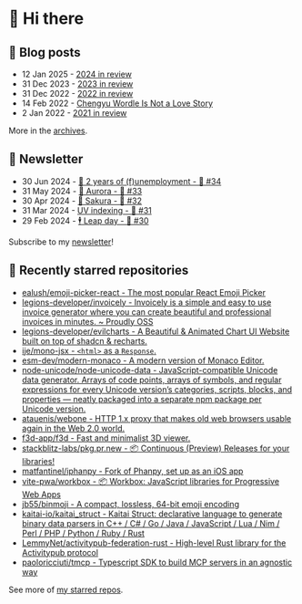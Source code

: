 # 👋 Hi there

## 📝 Blog posts

<!-- feed start -->
- 12 Jan 2025 - [2024 in review](https://cheeaun.com/blog/2025/01/2024-in-review/)
- 31 Dec 2023 - [2023 in review](https://cheeaun.com/blog/2023/12/2023-in-review/)
- 31 Dec 2022 - [2022 in review](https://cheeaun.com/blog/2022/12/2022-in-review/)
- 14 Feb 2022 - [Chengyu Wordle Is Not a Love Story](https://cheeaun.com/blog/2022/02/chengyu-wordle-is-not-a-love-story/)
- 2 Jan 2022 - [2021 in review](https://cheeaun.com/blog/2022/01/2021-in-review/)
<!-- feed end -->

More in the [archives](https://cheeaun.com/blog/archives/).

## 📰 Newsletter

<!-- newsletter start -->
- 30 Jun 2024 - [🎂 2 years of (f)unemployment - 🥫 #34](https://cheeaun.substack.com/p/2-years-of-funemployment-34)
- 31 May 2024 - [🌌 Aurora - 🥫 #33](https://cheeaun.substack.com/p/aurora-33)
- 30 Apr 2024 - [🌸 Sakura - 🥫 #32](https://cheeaun.substack.com/p/sakura-32)
- 31 Mar 2024 - [UV indexing - 🥫 #31](https://cheeaun.substack.com/p/uv-indexing-31)
- 29 Feb 2024 - [🕴️ Leap day - 🥫 #30](https://cheeaun.substack.com/p/leap-day-30)
<!-- newsletter end -->

Subscribe to my [newsletter](https://cheeaun.substack.com/)!

## 🌟 Recently starred repositories

<!-- starred repos start -->
- [ealush/emoji-picker-react - The most popular React Emoji Picker](https://github.com/ealush/emoji-picker-react)
- [legions-developer/invoicely - Invoicely is a simple and easy to use invoice generator where you can create beautiful and professional invoices in minutes. ~ Proudly OSS](https://github.com/legions-developer/invoicely)
- [legions-developer/evilcharts - A Beautiful & Animated Chart UI Website built on top of shadcn & recharts.](https://github.com/legions-developer/evilcharts)
- [ije/mono-jsx - `<html>` as a `Response`.](https://github.com/ije/mono-jsx)
- [esm-dev/modern-monaco - A modern version of Monaco Editor.](https://github.com/esm-dev/modern-monaco)
- [node-unicode/node-unicode-data - JavaScript-compatible Unicode data generator. Arrays of code points, arrays of symbols, and regular expressions for every Unicode version’s categories, scripts, blocks, and properties — neatly packaged into a separate npm package per Unicode version.](https://github.com/node-unicode/node-unicode-data)
- [atauenis/webone - HTTP 1.x proxy that makes old web browsers usable again in the Web 2.0 world.](https://github.com/atauenis/webone)
- [f3d-app/f3d - Fast and minimalist 3D viewer.](https://github.com/f3d-app/f3d)
- [stackblitz-labs/pkg.pr.new - 📦️ Continuous (Preview) Releases for your libraries! ](https://github.com/stackblitz-labs/pkg.pr.new)
- [matfantinel/iphanpy - Fork of Phanpy, set up as an iOS app](https://github.com/matfantinel/iphanpy)
- [vite-pwa/workbox - 📦 Workbox: JavaScript libraries for Progressive Web Apps](https://github.com/vite-pwa/workbox)
- [jb55/binmoji - A compact, lossless, 64-bit emoji encoding](https://github.com/jb55/binmoji)
- [kaitai-io/kaitai_struct - Kaitai Struct: declarative language to generate binary data parsers in C++ / C# / Go / Java / JavaScript / Lua / Nim / Perl / PHP / Python / Ruby / Rust](https://github.com/kaitai-io/kaitai_struct)
- [LemmyNet/activitypub-federation-rust - High-level Rust library for the Activitypub protocol](https://github.com/LemmyNet/activitypub-federation-rust)
- [paoloricciuti/tmcp - Typescript SDK to build MCP servers in an agnostic way](https://github.com/paoloricciuti/tmcp)
<!-- starred repos end -->

See more of [my starred repos](https://github.com/stars/cheeaun/).
